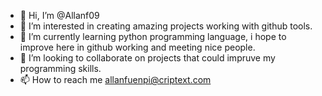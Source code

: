 - 👋 Hi, I’m @Allanf09
- 👀 I’m interested in creating amazing projects working with github tools.
- 🌱 I’m currently learning python programming language, i hope to improve here in github working and meeting nice people.
- 💞️ I’m looking to collaborate on projects that could impruve my programming skills.
- 📫 How to reach me allanfuenpi@criptext.com 
